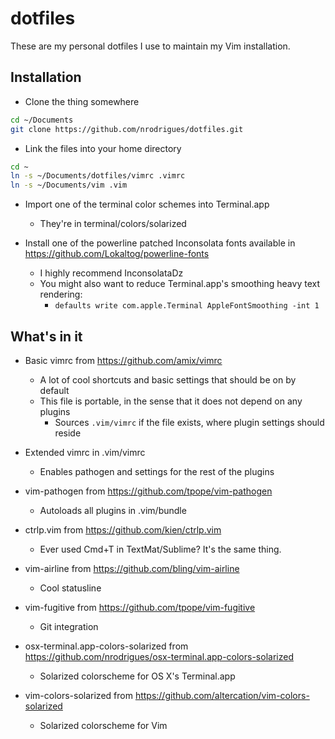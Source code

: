 # dotfiles

These are my personal dotfiles I use to maintain my Vim installation.

## Installation

* Clone the thing somewhere
```sh
cd ~/Documents
git clone https://github.com/nrodrigues/dotfiles.git
```

* Link the files into your home directory
```sh
cd ~
ln -s ~/Documents/dotfiles/vimrc .vimrc
ln -s ~/Documents/vim .vim
```

* Import one of the terminal color schemes into Terminal.app
  * They're in terminal/colors/solarized

* Install one of the powerline patched Inconsolata fonts available in https://github.com/Lokaltog/powerline-fonts
  * I highly recommend InconsolataDz
  * You might also want to reduce Terminal.app's smoothing heavy text rendering:
    * `defaults write com.apple.Terminal AppleFontSmoothing -int 1`

## What's in it

* Basic vimrc from https://github.com/amix/vimrc
  * A lot of cool shortcuts and basic settings that should be on by default
  * This file is portable, in the sense that it does not depend on any plugins
    * Sources `.vim/vimrc` if the file exists, where plugin settings should reside

* Extended vimrc in .vim/vimrc
  * Enables pathogen and settings for the rest of the plugins

* vim-pathogen from https://github.com/tpope/vim-pathogen
  * Autoloads all plugins in .vim/bundle

* ctrlp.vim from https://github.com/kien/ctrlp.vim
  * Ever used Cmd+T in TextMat/Sublime? It's the same thing.

* vim-airline from https://github.com/bling/vim-airline
  * Cool statusline

* vim-fugitive from https://github.com/tpope/vim-fugitive
  * Git integration

* osx-terminal.app-colors-solarized from https://github.com/nrodrigues/osx-terminal.app-colors-solarized
  * Solarized colorscheme for OS X's Terminal.app

* vim-colors-solarized from https://github.com/altercation/vim-colors-solarized
  * Solarized colorscheme for Vim

